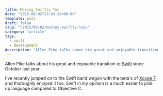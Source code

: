 ```yaml
---
title: Moving Swiftly Too
date: "2015-09-02T23:03:26+00:00"
template: post
draft: false
slug: "/2015/09/02/moving-swiftly-too/"
category: "article"
tags:
  - swift
  - development
description: "Allen Pike talks about his great and enjoyable transition to Swift since October last year."
---
```


Allen Pike talks about his great and enjoyable transition to [Swift](http://www.allenpike.com/2015/moving-swiftly/) since October last year.

I've recently jumped on to the Swift band wagon with the beta's of <a href="https://developer.apple.com/xcode/" target="_blank">Xcode 7</a> and thoroughly enjoyed it too. Swift in my opinion is a much easier to pick up language compared to Objective C.
